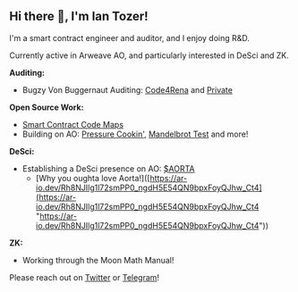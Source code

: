 <h2> Hi there 👋, I'm Ian Tozer! </h2>
I'm a smart contract engineer and auditor, and I enjoy doing R&D.

Currently active in Arweave AO, and particularly interested in DeSci and ZK.

**Auditing:**
- Bugzy Von Buggernaut Auditing: [Code4Rena](https://code4rena.com/@BugzyVonBuggernaut) and [Private](https://github.com/cryptoTozer/audits)

**Open Source Work:**
- [Smart Contract Code Maps](https://github.com/cryptoTozer/smart-contract-code-maps)
- Building on AO: [Pressure Cookin'](https://github.com/cryptoTozer/ao-pressure-cookin), [Mandelbrot Test](https://github.com/cryptoTozer/ao-react-mandelbrot) and more!

**DeSci:** 
- Establishing a DeSci presence on AO: [$AORTA](https://github.com/cryptoTozer/aorta)
	- [Why you oughta love Aorta!]([https://ar-io.dev/Rh8NJIlg1l72smPP0_ngdH5E54QN9bpxFoyQJhw_Ct4](https://ar-io.dev/Rh8NJIlg1l72smPP0_ngdH5E54QN9bpxFoyQJhw_Ct4 "https://ar-io.dev/Rh8NJIlg1l72smPP0_ngdH5E54QN9bpxFoyQJhw_Ct4"))

**ZK:**
- Working through the Moon Math Manual!

Please reach out on [Twitter](https://twitter.com/cryptoTozer) or [Telegram](https://t.me/iantozer)!
